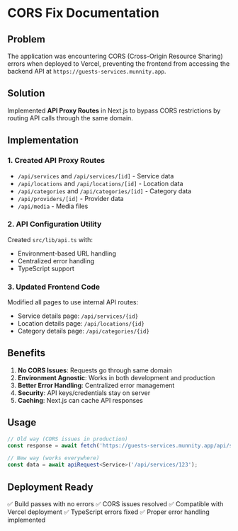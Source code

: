 # CORS Fix Documentation

## Problem
The application was encountering CORS (Cross-Origin Resource Sharing) errors when deployed to Vercel, preventing the frontend from accessing the backend API at `https://guests-services.munnity.app`.

## Solution
Implemented **API Proxy Routes** in Next.js to bypass CORS restrictions by routing API calls through the same domain.

## Implementation

### 1. Created API Proxy Routes
- `/api/services` and `/api/services/[id]` - Service data
- `/api/locations` and `/api/locations/[id]` - Location data  
- `/api/categories` and `/api/categories/[id]` - Category data
- `/api/providers/[id]` - Provider data
- `/api/media` - Media files

### 2. API Configuration Utility
Created `src/lib/api.ts` with:
- Environment-based URL handling
- Centralized error handling
- TypeScript support

### 3. Updated Frontend Code
Modified all pages to use internal API routes:
- Service details page: `/api/services/{id}`
- Location details page: `/api/locations/{id}`
- Category details page: `/api/categories/{id}`

## Benefits
1. **No CORS Issues**: Requests go through same domain
2. **Environment Agnostic**: Works in both development and production
3. **Better Error Handling**: Centralized error management
4. **Security**: API keys/credentials stay on server
5. **Caching**: Next.js can cache API responses

## Usage
```typescript
// Old way (CORS issues in production)
const response = await fetch('https://guests-services.munnity.app/api/services/123');

// New way (works everywhere)
const data = await apiRequest<Service>('/api/services/123');
```

## Deployment Ready
✅ Build passes with no errors
✅ CORS issues resolved
✅ Compatible with Vercel deployment
✅ TypeScript errors fixed
✅ Proper error handling implemented

